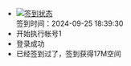 - [![签到状态](https://github.com/womade/Cloud189-Actions/actions/workflows/main.yml/badge.svg?branch=main)](https://github.com/womade/Cloud189-Actions/actions/workflows/main.yml) <br> 签到时间：2024-09-25 18:39:30
- 开始执行帐号1
- 登录成功
- 已经签到过了，签到获得17M空间
